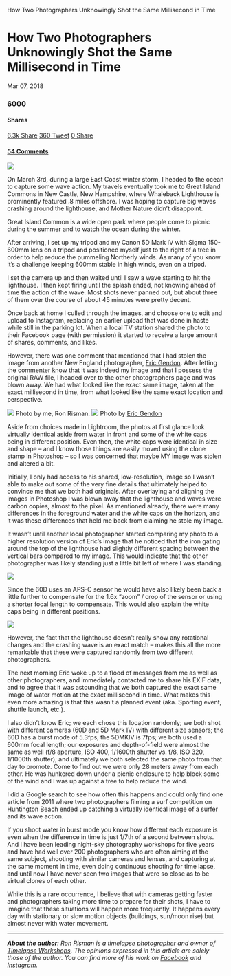 How Two Photographers Unknowingly Shot the Same Millisecond in Time

# How Two Photographers Unknowingly Shot the Same Millisecond in Time

Mar 07, 2018

### 6000

#### Shares

[6.3k Share]()
[360 Tweet]()
[0 Share]()

#### [54 Comments](https://petapixel.com/2018/03/07/two-photographers-unknowingly-shot-millisecond-time/#disqus_thread)

![](../_resources/00862fec1c02a5c0b25f73546bad3e1a.jpg)

On March 3rd, during a large East Coast winter storm, I headed to the ocean to capture some wave action. My travels eventually took me to Great Island Commons in New Castle, New Hampshire, where Whaleback Lighthouse is prominently featured .8 miles offshore. I was hoping to capture big waves crashing around the lighthouse, and Mother Nature didn’t disappoint.

Great Island Common is a wide open park where people come to picnic during the summer and to watch the ocean during the winter.

After arriving, I set up my tripod and my Canon 5D Mark IV with Sigma 150-600mm lens on a tripod and positioned myself just to the right of a tree in order to help reduce the pummeling Northerly winds. As many of you know it’s a challenge keeping 600mm stable in high winds, even on a tripod.

I set the camera up and then waited until I saw a wave starting to hit the lighthouse. I then kept firing until the splash ended, not knowing ahead of time the action of the wave. Most shots never panned out, but about three of them over the course of about 45 minutes were pretty decent.

Once back at home I culled through the images, and choose one to edit and upload to Instagram, replacing an earlier upload that was done in haste while still in the parking lot. When a local TV station shared the photo to their Facebook page (with permission) it started to receive a large amount of shares, comments, and likes.

However, there was one comment that mentioned that I had stolen the image from another New England photographer, [Eric Gendon](https://www.facebook.com/ericgendronphotography/). After letting the commenter know that it was indeed my image and that I possess the original RAW file, I headed over to the other photographers page and was blown away. We had what looked like the exact same image, taken at the exact millisecond in time, from what looked like the same exact location and perspective.

![](../_resources/1bed4b1e155af8e08f74f42df87b4ab7.jpg)
Photo by me, Ron Risman.
![](../_resources/321c33cf044b9325aa2013e3b88f87c4.jpg)
Photo by [Eric Gendon](http://www.ericgendronphotography.com/)

Aside from choices made in Lightroom, the photos at first glance look virtually identical aside from water in front and some of the white caps being in different position. Even then, the white caps were identical in size and shape – and I know those things are easily moved using the clone stamp in Photoshop – so I was concerned that maybe MY image was stolen and altered a bit.

Initially, I only had access to his shared, low-resolution, image so I wasn’t able to make out some of the very fine details that ultimately helped to convince me that we both had originals. After overlaying and aligning the images in Photoshop I was blown away that the lighthouse and waves were carbon copies, almost to the pixel. As mentioned already, there were many differences in the foreground water and the white caps on the horizon, and it was these differences that held me back from claiming he stole my image.

It wasn’t until another local photographer started comparing my photo to a higher resolution version of Eric’s image that he noticed that the iron gating around the top of the lighthouse had slightly different spacing between the vertical bars compared to my image. This would indicate that the other photographer was likely standing just a little bit left of where I was standing.

![](../_resources/46b39b3152d86661331a830d2d43e3b9.jpg)

Since the 60D uses an APS-C sensor he would have also likely been back a little further to compensate for the 1.6x “zoom” / crop of the sensor or using a shorter focal length to compensate. This would also explain the white caps being in different positions.

![](../_resources/7127484a5615ff92f4fa2776c28247d5.jpg)

However, the fact that the lighthouse doesn’t really show any rotational changes and the crashing wave is an exact match – makes this all the more remarkable that these were captured randomly from two different photographers.

The next morning Eric woke up to a flood of messages from me as well as other photographers, and immediately contacted me to share his EXIF data, and to agree that it was astounding that we both captured the exact same image of water motion at the exact millisecond in time. What makes this even more amazing is that this wasn’t a planned event (aka. Sporting event, shuttle launch, etc.).

I also didn’t know Eric; we each chose this location randomly; we both shot with different cameras (60D and 5D Mark IV) with different size sensors; the 60D has a burst mode of 5.3fps, the 5DMKIV is 7fps; we both used a 600mm focal length; our exposures and depth-of-field were almost the same as well (f/8 aperture, ISO 400, 1/1600th shutter vs. f/8, ISO 320, 1/1000th shutter); and ultimately we both selected the same photo from that day to promote. Come to find out we were only 28 meters away from each other. He was hunkered down under a picnic enclosure to help block some of the wind and I was up against a tree to help reduce the wind.

I did a Google search to see how often this happens and could only find one article from 2011 where two photographers filming a surf competition on Huntington Beach ended up catching a virtually identical image of a surfer and its wave action.

If you shoot water in burst mode you know how different each exposure is even when the difference in time is just 1/7th of a second between shots. And I have been leading night-sky photography workshops for five years and have had well over 200 photographers who are often aiming at the same subject, shooting with similar cameras and lenses, and capturing at the same moment in time, even doing continuous shooting for time lapse, and until now I have never seen two images that were so close as to be virtual clones of each other.

While this is a rare occurrence, I believe that with cameras getting faster and photographers taking more time to prepare for their shots, I have to imagine that these situations will happen more frequently. It happens every day with stationary or slow motion objects (buildings, sun/moon rise) but almost never with water movement.

* * *

***About the author**: Ron Risman is a timelapse photographer and owner of [Timelapse Workshops](https://www.timelapseworkshops.com/). The opinions expressed in this article are solely those of the author. You can find more of his work on [Facebook](https://www.facebook.com/ron.risman) and [Instagram](https://www.instagram.com/Timeographer/).*